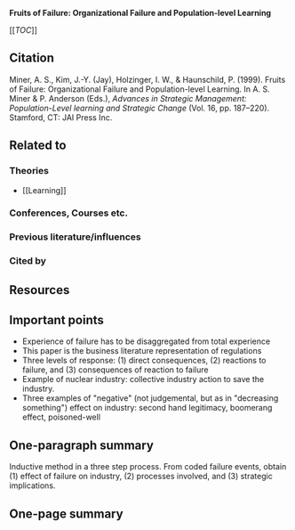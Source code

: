 **Fruits of Failure: Organizational Failure and Population-level Learning**

[[_TOC_]]

## Citation

Miner, A. S., Kim, J.-Y. (Jay), Holzinger, I. W., & Haunschild, P. (1999). Fruits of Failure: Organizational Failure and Population-level Learning. In A. S. Miner & P. Anderson (Eds.), *Advances in Strategic Management: Population-Level learning and Strategic Change* (Vol. 16, pp. 187–220). Stamford, CT: JAI Press Inc.

## Related to

### Theories
* [[Learning]]

### Conferences, Courses etc.

### Previous literature/influences

### Cited by

## Resources

## Important points
* Experience of failure has to be disaggregated from total experience
* This paper is the business literature representation of regulations
* Three levels of response: (1) direct consequences, (2) reactions to failure, and (3) consequences of reaction to failure
* Example of nuclear industry: collective industry action to save the industry.
* Three examples of "negative" (not judgemental, but as in "decreasing something") effect on industry: second hand legitimacy, boomerang effect, poisoned-well

## One-paragraph summary

Inductive method in a three step process. From coded failure events, obtain (1) effect of failure on industry, (2) processes involved, and (3) strategic implications.

## One-page summary
